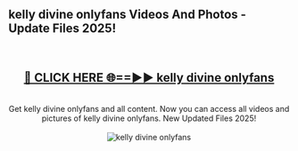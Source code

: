 <h2>kelly divine onlyfans Videos And Photos - Update Files 2025!</h2>
<br>
<div align="center">
<h2><a href="https://linkcuts.com/hfmhzwbr" rel="nofollow">🔴 CLICK HERE 🌐==►► kelly divine onlyfans</a></h2>
<br>
Get kelly divine onlyfans and all content. Now you can access all videos and pictures of kelly divine onlyfans. New Updated Files 2025!
<br>
<br>
<a href="https://linkcuts.com/hfmhzwbr" rel="nofollow" data-target="animated-image.originalLink"><img src="https://i.ibb.co.com/WyWwxjT/player-gif2.gif" alt="kelly divine onlyfans" style="max-width: 100%; display: inline-block;" data-target="animated-image.originalImage"></a>
</div>
<br>